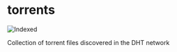 torrents 
========
![Indexed](https://img.shields.io/badge/indexed-25558-blue)

Collection of torrent files discovered in the DHT network
